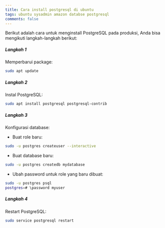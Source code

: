 ```yaml
---
title: Cara install postgresql di ubuntu
tags: ubuntu sysadmin amazon databse postgresql
comments: false
---
```


Berikut adalah cara untuk menginstall PostgreSQL pada produksi, Anda bisa mengikuti langkah-langkah berikut:

##### Langkah 1
Memperbarui package:
```bash 
sudo apt update
```

##### Langkah 2
Instal PostgreSQL:
```bash 
sudo apt install postgresql postgresql-contrib
```

##### Langkah 3
Konfigurasi database:

* Buat role baru:

```bash 
sudo -u postgres createuser --interactive
```
* Buat database baru:

```bash 
sudo -u postgres createdb mydatabase
```
 * Ubah password untuk role yang baru dibuat:

```bash 
sudo -u postgres psql
postgres=# \password myuser
```

##### Langkah 4
Restart PostgreSQL:
```bash 
sudo service postgresql restart
```